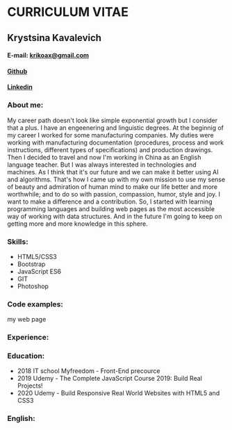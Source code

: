 # CURRICULUM VITAE

## Krystsina Kavalevich

#### E-mail: krikoax@gmail.com

#### [Github](https://github.com/kristykov)

#### [Linkedin](https://www.linkedin.com/in/krystsina-kavalevich-133259b6/)

### About me:
My career path doesn't look like simple exponential growth but I consider that a plus. I have an engeenering and linguistic degrees. At the beginnig of my career I worked for some manufacturing companies. My duties were working with manufacturing documentation (procedures, process and work instructions, different types of specifications) and production drawings. Then I decided to travel and now I'm working in China as an English language teacher. But I was always interested in technologies and machines. As I think that it's our future and we can make it better using AI and algorithms. That's how I came up with my own mission to use my sense of beauty and admiration of human mind to make our life better and more worthwhile; and to do so with passion, compassion, humor, style and joy. I want to make a difference and a contribution. So, I started with learning programming languages and building web pages as the most accessible way of working with data structures. And in the future I'm going to keep on getting more and more knowledge in this sphere. 

### Skills:
  * HTML5/CSS3
  * Bootstrap
  * JavaScript ES6
  * GIT
  * Photoshop
 
 ### Code examples:
 my web page
 
 ### Experience:
 
 ### Education:
 
  * 2018 IT school Myfreedom - Front-End precource
  * 2019 Udemy - The Complete JavaScript Course 2019: Build Real Projects! 
  * 2020 Udemy - Build Responsive Real World Websites with HTML5 and CSS3 

 ### English:


